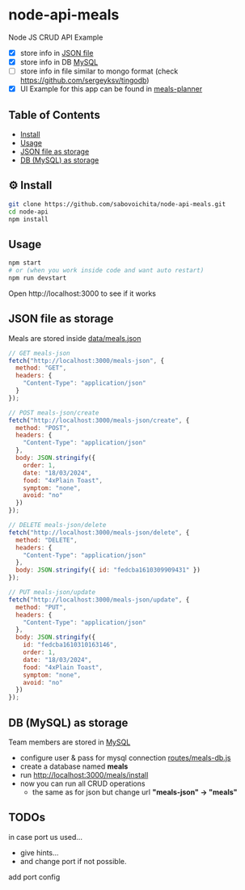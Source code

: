 # node-api-meals

Node JS CRUD API Example

- [x] store info in [JSON file](data/meals.json)
- [x] store info in DB [MySQL](https://www.mysql.com/)
- [ ] store info in file similar to mongo format (check https://github.com/sergeyksv/tingodb)
- [x] UI Example for this app can be found in [meals-planner](https://github.com/sabovoichita/meals-planner)

## Table of Contents

<!-- START doctoc generated TOC please keep comment here to allow auto update -->
<!-- DON'T EDIT THIS SECTION, INSTEAD RE-RUN doctoc TO UPDATE -->

- [Install](#install)
- [Usage](#usage)
- [JSON file as storage](#json-file-as-storage)
- [DB (MySQL) as storage](#db-mysql-as-storage)

<!-- END doctoc generated TOC please keep comment here to allow auto update -->

## ⚙ Install

```sh
git clone https://github.com/sabovoichita/node-api-meals.git
cd node-api
npm install
```

## Usage

```sh
npm start
# or (when you work inside code and want auto restart)
npm run devstart
```

Open http://localhost:3000 to see if it works

## JSON file as storage

Meals are stored inside [data/meals.json](data/meals.json)

```js
// GET meals-json
fetch("http://localhost:3000/meals-json", {
  method: "GET",
  headers: {
    "Content-Type": "application/json"
  }
});

// POST meals-json/create
fetch("http://localhost:3000/meals-json/create", {
  method: "POST",
  headers: {
    "Content-Type": "application/json"
  },
  body: JSON.stringify({
    order: 1,
    date: "18/03/2024",
    food: "4xPlain Toast",
    symptom: "none",
    avoid: "no"
  })
});

// DELETE meals-json/delete
fetch("http://localhost:3000/meals-json/delete", {
  method: "DELETE",
  headers: {
    "Content-Type": "application/json"
  },
  body: JSON.stringify({ id: "fedcba1610309909431" })
});

// PUT meals-json/update
fetch("http://localhost:3000/meals-json/update", {
  method: "PUT",
  headers: {
    "Content-Type": "application/json"
  },
  body: JSON.stringify({
    id: "fedcba1610310163146",
    order: 1,
    date: "18/03/2024",
    food: "4xPlain Toast",
    symptom: "none",
    avoid: "no"
  })
});
```

## DB (MySQL) as storage

Team members are stored in [MySQL](https://www.mysql.com/)

- configure user & pass for mysql connection [routes/meals-db.js](routes/meals-db.js)
- create a database named **meals**
- run [http://localhost:3000/meals/install](http://localhost:3000/meals/install)
- now you can run all CRUD operations
  - the same as for json but change url **"meals-json" -> "meals"**

## TODOs

in case port us used...

- give hints...
- and change port if not possible.

add port config
